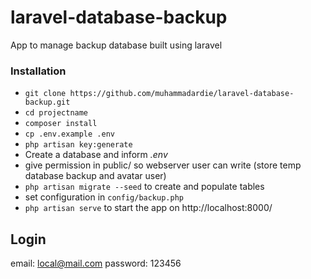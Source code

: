 # laravel-database-backup
App to manage backup database built using laravel

### Installation ###

* `git clone https://github.com/muhammadardie/laravel-database-backup.git`
* `cd projectname`
* `composer install`
* `cp .env.example .env`
* `php artisan key:generate`
* Create a database and inform *.env*
* give permission in public/ so webserver user can write (store temp database backup and avatar user)
* `php artisan migrate --seed` to create and populate tables
* set configuration in ```config/backup.php```
* `php artisan serve` to start the app on http://localhost:8000/

## Login

email: local@mail.com
password: 123456